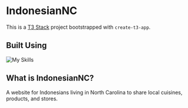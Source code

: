 # IndonesianNC

This is a [T3 Stack](https://create.t3.gg/) project bootstrapped with `create-t3-app`.


## Built Using

![My Skills](https://skillicons.dev/icons?i=react,ts,tailwind,prisma,planetscale)

## What is IndonesianNC?

A website for Indonesians living in North Carolina to share local cuisines, products, and stores.
